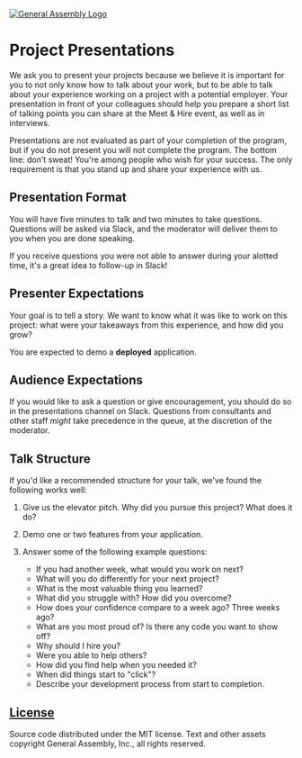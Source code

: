 [![General Assembly Logo](https://camo.githubusercontent.com/1a91b05b8f4d44b5bbfb83abac2b0996d8e26c92/687474703a2f2f692e696d6775722e636f6d2f6b6538555354712e706e67)](https://generalassemb.ly/education/web-development-immersive)

# Project Presentations

We ask you to present your projects because we believe it is important for you
to not only know how to talk about your work, but to be able to talk about your
experience working on a project with a potential employer. Your presentation in
front of your colleagues should help you prepare a short list of talking points
you can share at the Meet & Hire event, as well as in interviews.

Presentations are not evaluated as part of your completion of the program, but
if you do not present you will not complete the program. The bottom line: don't
sweat! You're among people who wish for your success. The only requirement is
that you stand up and share your experience with us.

## Presentation Format

You will have five minutes to talk and two minutes to take questions. Questions
will be asked via Slack, and the moderator will deliver them to you when you are
done speaking.

If you receive questions you were not able to answer during your alotted time,
it's a great idea to follow-up in Slack!

## Presenter Expectations

Your goal is to tell a story. We want to know what it was like to work on this
project: what were your takeaways from this experience, and how did you grow?

You are expected to demo a **deployed** application.

## Audience Expectations

If you would like to ask a question or give encouragement, you should do so in
the presentations channel on Slack. Questions from consultants and other staff
*might* take precedence in the queue, at the discretion of the moderator.

## Talk Structure

If you'd like a recommended structure for your talk, we've found the following
works well:

1.  Give us the elevator pitch. Why did you pursue this project? What does it
    do?
1.  Demo one or two features from your application.
1.  Answer some of the following example questions:

    -   If you had another week, what would you work on next?
    -   What will you do differently for your next project?
    -   What is the most valuable thing you learned?
    -   What did you struggle with? How did you overcome?
    -   How does your confidence compare to a week ago? Three weeks ago?
    -   What are you most proud of? Is there any code you want to show off?
    -   Why should I hire you?
    -   Were you able to help others?
    -   How did you find help when you needed it?
    -   When did things start to "click"?
    -   Describe your development process from start to completion.

## [License](LICENSE)

Source code distributed under the MIT license. Text and other assets copyright
General Assembly, Inc., all rights reserved.

